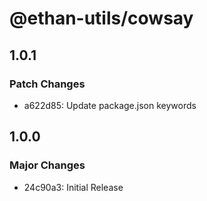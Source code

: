 # @ethan-utils/cowsay

## 1.0.1

### Patch Changes

- a622d85: Update package.json keywords

## 1.0.0

### Major Changes

- 24c90a3: Initial Release
